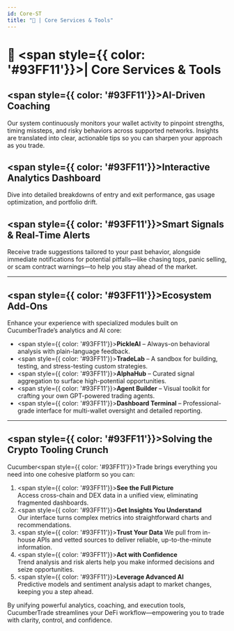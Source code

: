 ```yaml
---
id: Core-ST
title: "🔧 | Core Services & Tools"
---
```


# 🔧 <span style={{ color: '#93FF11'}}>| Core Services & Tools</span>

## <span style={{ color: '#93FF11'}}>AI-Driven Coaching</span>  
Our system continuously monitors your wallet activity to pinpoint strengths, timing missteps, and risky behaviors across supported networks. Insights are translated into clear, actionable tips so you can sharpen your approach as you trade.

## <span style={{ color: '#93FF11'}}>Interactive Analytics Dashboard</span>
Dive into detailed breakdowns of entry and exit performance, gas usage optimization, and portfolio drift. 

## <span style={{ color: '#93FF11'}}>Smart Signals & Real-Time Alerts</span> 
Receive trade suggestions tailored to your past behavior, alongside immediate notifications for potential pitfalls—like chasing tops, panic selling, or scam contract warnings—to help you stay ahead of the market.

---

## <span style={{ color: '#93FF11'}}>Ecosystem Add-Ons</span>

Enhance your experience with specialized modules built on CucumberTrade’s analytics and AI core:

- <span style={{ color: '#93FF11'}}>**PickleAI**</span> – Always-on behavioral analysis with plain-language feedback.  
- <span style={{ color: '#93FF11'}}>**TradeLab**</span> – A sandbox for building, testing, and stress-testing custom strategies.  
- <span style={{ color: '#93FF11'}}>**AlphaHub**</span> – Curated signal aggregation to surface high-potential opportunities.  
- <span style={{ color: '#93FF11'}}>**Agent Builder**</span> – Visual toolkit for crafting your own GPT-powered trading agents.  
- <span style={{ color: '#93FF11'}}>**Dashboard Terminal**</span> – Professional-grade interface for multi-wallet oversight and detailed reporting.  

---

## <span style={{ color: '#93FF11'}}>Solving the Crypto Tooling Crunch</span>

Cucumber<span style={{ color: '#93FF11'}}>Trade</span> brings everything you need into one cohesive platform so you can:

1. <span style={{ color: '#93FF11'}}>**See the Full Picture**</span>  
   Access cross-chain and DEX data in a unified view, eliminating fragmented dashboards.  
2. <span style={{ color: '#93FF11'}}>**Get Insights You Understand**</span>  
   Our interface turns complex metrics into straightforward charts and recommendations.  
3. <span style={{ color: '#93FF11'}}>**Trust Your Data** </span> 
   We pull from in-house APIs and vetted sources to deliver reliable, up-to-the-minute information.  
4. <span style={{ color: '#93FF11'}}>**Act with Confidence**</span>  
   Trend analysis and risk alerts help you make informed decisions and seize opportunities.  
5. <span style={{ color: '#93FF11'}}>**Leverage Advanced AI**</span>  
   Predictive models and sentiment analysis adapt to market changes, keeping you a step ahead.

By unifying powerful analytics, coaching, and execution tools, CucumberTrade streamlines your DeFi workflow—empowering you to trade with clarity, control, and confidence.